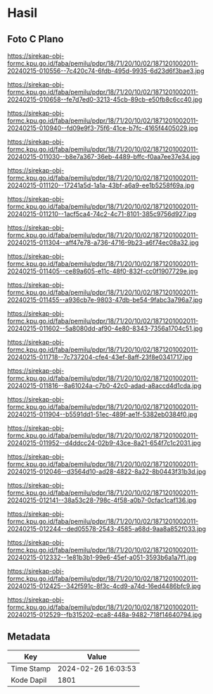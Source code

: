 # Hasil

## Foto C Plano

https://sirekap-obj-formc.kpu.go.id/faba/pemilu/pdpr/18/71/20/10/02/1871201002011-20240215-010556--7c420c74-6fdb-495d-9935-6d23d6f3bae3.jpg

https://sirekap-obj-formc.kpu.go.id/faba/pemilu/pdpr/18/71/20/10/02/1871201002011-20240215-010658--fe7d7ed0-3213-45cb-89cb-e50fb8c6cc40.jpg

https://sirekap-obj-formc.kpu.go.id/faba/pemilu/pdpr/18/71/20/10/02/1871201002011-20240215-010940--fd09e9f3-75f6-41ce-b7fc-4165f4405029.jpg

https://sirekap-obj-formc.kpu.go.id/faba/pemilu/pdpr/18/71/20/10/02/1871201002011-20240215-011030--b8e7a367-36eb-4489-bffc-f0aa7ee37e34.jpg

https://sirekap-obj-formc.kpu.go.id/faba/pemilu/pdpr/18/71/20/10/02/1871201002011-20240215-011120--17241a5d-1a1a-43bf-a6a9-ee1b5258f69a.jpg

https://sirekap-obj-formc.kpu.go.id/faba/pemilu/pdpr/18/71/20/10/02/1871201002011-20240215-011210--1acf5ca4-74c2-4c71-8101-385c9756d927.jpg

https://sirekap-obj-formc.kpu.go.id/faba/pemilu/pdpr/18/71/20/10/02/1871201002011-20240215-011304--aff47e78-a736-4716-9b23-a6f74ec08a32.jpg

https://sirekap-obj-formc.kpu.go.id/faba/pemilu/pdpr/18/71/20/10/02/1871201002011-20240215-011405--ce89a605-e11c-48f0-832f-cc0f1907729e.jpg

https://sirekap-obj-formc.kpu.go.id/faba/pemilu/pdpr/18/71/20/10/02/1871201002011-20240215-011455--a936cb7e-9803-47db-be54-9fabc3a796a7.jpg

https://sirekap-obj-formc.kpu.go.id/faba/pemilu/pdpr/18/71/20/10/02/1871201002011-20240215-011602--5a8080dd-af90-4e80-8343-7356a1704c51.jpg

https://sirekap-obj-formc.kpu.go.id/faba/pemilu/pdpr/18/71/20/10/02/1871201002011-20240215-011718--7c737204-cfe4-43ef-8aff-23f8e0341717.jpg

https://sirekap-obj-formc.kpu.go.id/faba/pemilu/pdpr/18/71/20/10/02/1871201002011-20240215-011816--8a61024a-c7b0-42c0-adad-a8accd4d1cda.jpg

https://sirekap-obj-formc.kpu.go.id/faba/pemilu/pdpr/18/71/20/10/02/1871201002011-20240215-011904--b5591dd1-51ec-489f-ae1f-5382eb0384f0.jpg

https://sirekap-obj-formc.kpu.go.id/faba/pemilu/pdpr/18/71/20/10/02/1871201002011-20240215-011952--d4ddcc24-02b9-43ce-8a21-654f7c1c2031.jpg

https://sirekap-obj-formc.kpu.go.id/faba/pemilu/pdpr/18/71/20/10/02/1871201002011-20240215-012046--d3564d10-ad28-4822-8a22-8b0443f31b3d.jpg

https://sirekap-obj-formc.kpu.go.id/faba/pemilu/pdpr/18/71/20/10/02/1871201002011-20240215-012141--38a53c28-798c-4f58-a0b7-0cfac1caf136.jpg

https://sirekap-obj-formc.kpu.go.id/faba/pemilu/pdpr/18/71/20/10/02/1871201002011-20240215-012244--ded05578-2543-4585-a68d-9aa8a852f033.jpg

https://sirekap-obj-formc.kpu.go.id/faba/pemilu/pdpr/18/71/20/10/02/1871201002011-20240215-012332--1e81b3b1-99e6-45ef-a051-3593b6a1a7f1.jpg

https://sirekap-obj-formc.kpu.go.id/faba/pemilu/pdpr/18/71/20/10/02/1871201002011-20240215-012425--342f591c-8f3c-4cd9-a74d-16ed4486bfc9.jpg

https://sirekap-obj-formc.kpu.go.id/faba/pemilu/pdpr/18/71/20/10/02/1871201002011-20240215-012529--fb315202-eca8-448a-9482-718f14640794.jpg


## Metadata

| Key        | Value               |
| ---------- | ------------------- |
| Time Stamp | 2024-02-26 16:03:53 |
| Kode Dapil | 1801                |



